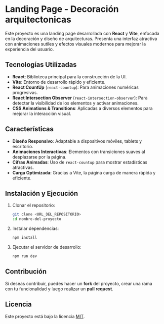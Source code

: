 # Landing Page - Decoración arquitectonicas 

Este proyecto es una landing page desarrollada con **React** y **Vite**, enfocada en la decoración y diseño de arquitecturas. Presenta una interfaz atractiva con animaciones sutiles y efectos visuales modernos para mejorar la experiencia del usuario.

## Tecnologías Utilizadas

- **React**: Biblioteca principal para la construcción de la UI.
- **Vite**: Entorno de desarrollo rápido y eficiente.
- **React CountUp** (`react-countup`): Para animaciones numéricas progresivas.
- **React Intersection Observer** (`react-intersection-observer`): Para detectar la visibilidad de los elementos y activar animaciones.
- **CSS Animations & Transitions**: Aplicadas a diversos elementos para mejorar la interacción visual.

## Características

- **Diseño Responsivo**: Adaptable a dispositivos móviles, tablets y escritorio.
- **Animaciones Interactivas**: Elementos con transiciones suaves al desplazarse por la página.
- **Cifras Animadas**: Uso de `react-countup` para mostrar estadísticas atractivas.
- **Carga Optimizada**: Gracias a Vite, la página carga de manera rápida y eficiente.

## Instalación y Ejecución

1. Clonar el repositorio:
   ```bash
   git clone <URL_DEL_REPOSITORIO>
   cd nombre-del-proyecto
   ```

2. Instalar dependencias:
   ```bash
   npm install
   ```

3. Ejecutar el servidor de desarrollo:
   ```bash
   npm run dev
   ```

## Contribución

Si deseas contribuir, puedes hacer un **fork** del proyecto, crear una rama con tu funcionalidad y luego realizar un **pull request**.

## Licencia

Este proyecto está bajo la licencia [MIT](LICENSE).
